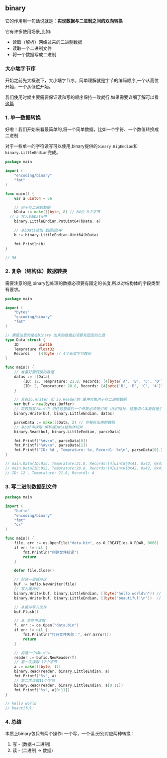 ## binary
它的作用用一句话说就是：**实现数据与二进制之间的双向转换**

它有许多使用场景,比如:
- 读取（解析）网络过来的二进制数据
- 读取一个二进制文件
- 将一个数据写成二进制

### 大小端字节序
开始之前先大概说下，大小端字节序，简单理解就是字节的编码顺序,一个从高位开始，一个从低位开始。

我们使用时候主要需要保证读和写的顺序保持一致就行,如果需要详细了解可以看[这篇](https://www.ruanyifeng.com/blog/2016/11/byte-order.html)

### 1. 单一数据转换
好啦！我们开始来看最简单的,将一个简单数据，比如一个字符、一个数值转换成二进制

对于一些单一的字符读写可以使用,binary提供的`binary.BigEndian`和 `binary.LittleEndian`完成。
```go
package main

import (
	"encoding/binary"
	"fmt"
)

func main() {
	var a uint64 = 56

	// 用于存二进制数据
	bData := make([]byte, 8) // 64位 8个字节
  // a 写入到bData中
	binary.LittleEndian.PutUint64(bData, a)

	// 从bData读取 数据到b中
	b := binary.LittleEndian.Uint64(bData)

	fmt.Println(b)
}

// 56
```

### 2. 复杂（结构体）数据转换
需要注意的是,binary包处理的数据必须要有固定的长度,所以对结构体的字段类型有要求。
```go
package main

import (
	"bytes"
	"encoding/binary"
	"fmt"
)

// 需要注意的是在binary 出来的数据必须要有固定的长度
type Data struct {
	ID         uint16
	Temprature float32
	Records    [4]byte // 4个长度字节数组
}

func main() {
	// 准备好要转换的数据
	datas := []Data{
		{ID: 12, Temprature: 21.8, Records: [4]byte{'A', 'B', 'C', 'D'}},
		{ID: 2, Temprature: 28.8, Records: [4]byte{'B', 'B', 'C', 'A'}},
	}

	// 具有io.Writer 和 io.Reader的 缓冲对象用于存二进制数据
	var buf = new(bytes.Buffer)
	// 将数据写入buf中 记住这里最后一个参数必须是引用（比如指针，这里切片本身就是引用所以无所谓）
	binary.Write(buf, binary.LittleEndian, datas)

	parseData := make([]Data, 2) // 存解析出来的数据
	// 从buf中读取 解析成Data结构体切片
	binary.Read(buf, binary.LittleEndian, parseData)

	fmt.Printf("%#v\n", parseData[0])
	fmt.Printf("%#v\n", parseData[1])
	fmt.Printf("ID: %d , Temprature: %v, Record1: %c\n", parseData[0].ID, parseData[0].Temprature, parseData[0].Records[0])
}

// main.Data{ID:0xc, Temprature:21.8, Records:[4]uint8{0x41, 0x42, 0x43, 0x44}}
// main.Data{ID:0x2, Temprature:28.8, Records:[4]uint8{0x42, 0x42, 0x43, 0x41}}
// ID: 12 , Temprature: 21.8, Record1: A
```

### 3. 写二进制数据到文件
```go
package main

import (
	"bufio"
	"encoding/binary"
	"fmt"
	"os"
)

func main() {
	file, err := os.OpenFile("data.bin", os.O_CREATE|os.O_RDWR, 0666)
	if err != nil {
		fmt.Println("创建文件错误")
		return
	}

	defer file.Close()

	// 封装一层缓冲区
	buf := bufio.NewWriter(file)
	// 写入缓冲中
	binary.Write(buf, binary.LittleEndian, []byte("hello world\n")) // 第一次写入 12个字节
	binary.Write(buf, binary.LittleEndian, []byte("beautiful!\n"))  // 第二次写入11字节

	// 从缓冲写入文件
	buf.Flush()

	// 从 文件中读取
	f, err := os.Open("data.bin")
	if err != nil {
		fmt.Println("打开文件失败：", err.Error())
		return
	}

	// 构造一个读bufio
	reader := bufio.NewReader(f)
	// 第一次读取 12个字节
	a := make([]byte, 12)
	binary.Read(reader, binary.LittleEndian, a)
	fmt.Printf("%s", a)
	// 第二次读取11个字节
	binary.Read(reader, binary.LittleEndian, a[0:11])
	fmt.Printf("%s", a[0:11])
}

// hello world
// beautiful!
```

### 4. 总结
本质上binary包只有两个操作: 一个写，一个读;分别对应两种转换：
1. 写 - (数据->二进制)
2. 读 - (二进制 -> 数据)
